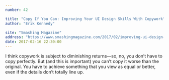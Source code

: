 ```yaml
---
number: 42

title: "Copy If You Can: Improving Your UI Design Skills With Copywork"
author: "Erik Kennedy"

site: "Smashing Magazine"
address: "https://www.smashingmagazine.com/2017/02/improving-ui-design-skills-copywork/"
date: 2017-02-16 22:30:00
---
```


I think copywork is subject to diminishing returns—so, no, you don’t have to copy perfectly. But (and this is important) you can’t copy it worse than the original. You have to achieve something that you view as equal or better, even if the details don’t totally line up.
